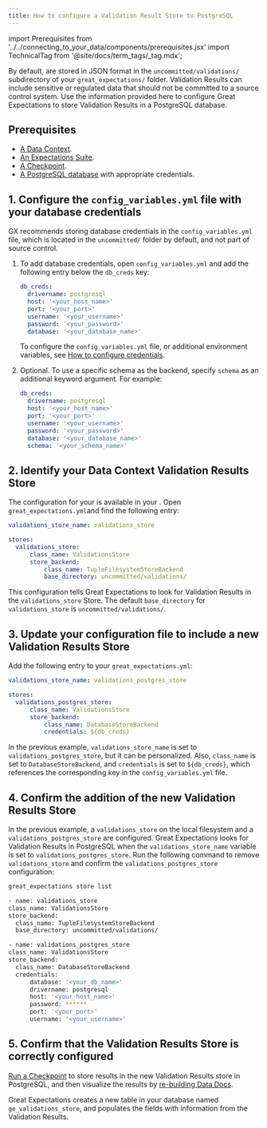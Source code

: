 ```yaml
---
title: How to configure a Validation Result Store to PostgreSQL
---
```

import Prerequisites from '../../connecting_to_your_data/components/prerequisites.jsx'
import TechnicalTag from '@site/docs/term_tags/_tag.mdx';


By default, <TechnicalTag tag="validation_result" text="Validation Results" /> are stored in JSON format in the ``uncommitted/validations/`` subdirectory of your ``great_expectations/`` folder. Validation Results can include sensitive or regulated data that should not be committed to a source control system.  Use the information provided here to configure Great Expectations to store Validation Results in a PostgreSQL database.

## Prerequisites

<Prerequisites>

- [A Data Context](/docs/guides/setup/configuring_data_contexts/instantiating_data_contexts/how_to_quickly_instantiate_a_data_context).
- [An Expectations Suite](/docs/guides/expectations/how_to_create_and_edit_expectations_with_instant_feedback_from_a_sample_batch_of_data).
- [A Checkpoint](/docs/guides/validation/checkpoints/how_to_create_a_new_checkpoint).
- [A PostgreSQL database](https://www.postgresql.org/) with appropriate credentials.

</Prerequisites>

## 1. Configure the ``config_variables.yml`` file with your database credentials

GX recommends storing database credentials in the ``config_variables.yml`` file, which is located in the ``uncommitted/`` folder by default, and not part of source control. 

1. To add database credentials, open ``config_variables.yml`` and add the following entry below the ``db_creds`` key: 

    ```yaml
    db_creds:
      drivername: postgresql
      host: '<your_host_name>'
      port: '<your_port>'
      username: '<your_username>'
      password: '<your_password>'
      database: '<your_database_name>'
    ```
    To configure the ``config_variables.yml`` file, or additional environment variables, see [How to configure credentials](../configuring_data_contexts/how_to_configure_credentials.md).

2. Optional. To use a specific schema as the backend, specify `schema` as an additional keyword argument. For example:

    ```yaml
    db_creds:
      drivername: postgresql
      host: '<your_host_name>'
      port: '<your_port>'
      username: '<your_username>'
      password: '<your_password>'
      database: '<your_database_name>'
      schema: '<your_schema_name>'
    ```

## 2. Identify your Data Context Validation Results Store

The configuration for your <TechnicalTag tag="validation_result_store" text="Validation Results Store" /> is available in your <TechnicalTag tag="data_context" text="Data Context" />.  Open ``great_expectations.yml``and find the following entry:

```yaml
validations_store_name: validations_store

stores:
  validations_store:
      class_name: ValidationsStore
      store_backend:
          class_name: TupleFilesystemStoreBackend
          base_directory: uncommitted/validations/
```
This configuration tells Great Expectations to look for Validation Results in the ``validations_store`` Store. The default ``base_directory`` for ``validations_store`` is ``uncommitted/validations/``.

## 3. Update your configuration file to include a new Validation Results Store

Add the following entry to your ``great_expectations.yml``: 

```yaml
validations_store_name: validations_postgres_store

stores:
  validations_postgres_store:
      class_name: ValidationsStore
      store_backend:
          class_name: DatabaseStoreBackend
          credentials: ${db_creds}
```

In the previous example, `validations_store_name` is set to ``validations_postgres_store``, but it can be personalized.  Also, ``class_name`` is set to ``DatabaseStoreBackend``, and ``credentials`` is set to ``${db_creds}``, which references the corresponding key in the ``config_variables.yml`` file.  

## 4. Confirm the addition of the new Validation Results Store

In the previous example, a ``validations_store`` on the local filesystem and a ``validations_postgres_store`` are configured.  Great Expectations looks for Validation Results in PostgreSQL when the ``validations_store_name`` variable is set to ``validations_postgres_store``. Run the following command to remove ``validations_store`` and confirm the ``validations_postgres_store`` configuration:

```bash
great_expectations store list

- name: validations_store
class_name: ValidationsStore
store_backend:
  class_name: TupleFilesystemStoreBackend
  base_directory: uncommitted/validations/

- name: validations_postgres_store
class_name: ValidationsStore
store_backend:
  class_name: DatabaseStoreBackend
  credentials:
      database: '<your_db_name>'
      drivername: postgresql
      host: '<your_host_name>'
      password: ******
      port: '<your_port>'
      username: '<your_username>'
```

## 5. Confirm that the Validation Results Store is correctly configured

[Run a Checkpoint](/docs/guides/validation/how_to_validate_data_by_running_a_checkpoint) to store results in the new Validation Results store in PostgreSQL, and then visualize the results by [re-building Data Docs](../../../terms/data_docs.md).

Great Expectations creates a new table in your database named ``ge_validations_store``, and populates the fields with information from the Validation Results.
